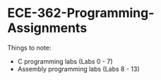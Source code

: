 # ECE-362-Programming-Assignments

Things to note:
  * C programming labs (Labs 0 - 7)
  * Assembly programming labs (Labs 8 - 13)
